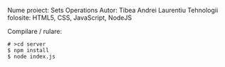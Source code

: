Nume proiect: Sets Operations
Autor: Tibea Andrei Laurentiu
Tehnologii folosite: HTML5, CSS, JavaScript, NodeJS

Compilare / rulare:
```
# >cd server
$ npm install
$ node index.js
```